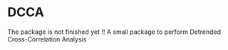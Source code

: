 # DCCA
The package is not finished yet !!
A small package to perform Detrended Cross-Correlation Analysis
